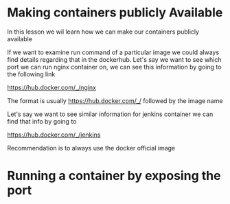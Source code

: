 # Making containers publicly Available

In this lesson we wil learn how we can make our containers publicly available

If we want to examine run command of a particular image we could always find details
regarding that in the dockerhub. Let's say we want to see which port we can run nginx
container on, we can see this information by going to the following link

https://hub.docker.com/_/nginx

The format is usually https://hub.docker.com/_/ followed by the image name

Let's say we want to see similar information for jenkins container we can find that info by
going to

https://hub.docker.com/_/jenkins

Recommendation is to always use the docker official image

# Running a container by exposing the port

